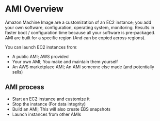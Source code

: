 # AMI Overview
Amazon Machine Image are a customization of an EC2 instance; you add your own software, configuration, operating system, monitoring. Results in faster boot / configuration time because all your software is pre-packaged. AMI are built for a specific region (And can be copied across regions).

You can launch EC2 instances from:
* A public AMI; AWS provided <br>
* Your own AMI; You make and maintain them yourself <br>
* An AWS marketplace AMI; An AMI someone else made (and potentially sells)

## AMI process
* Start an EC2 instance and customize it <br>
* Stop the instance (For data integrity) <br>
* Build an AMI; This will also create EBS snapshots <br>
* Launch instances from other AMIs